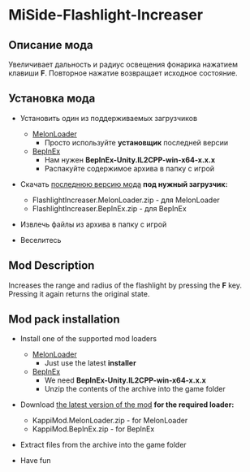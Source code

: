 # MiSide-Flashlight-Increaser

## Описание мода

Увеличивает дальность и радиус освещения фонарика нажатием клавиши **F**. Повторное нажатие возвращает исходное состояние.

## Установка мода

- Установить один из поддерживаемых загрузчиков

  - [MelonLoader](https://github.com/LavaGang/MelonLoader/releases)
    - Просто используйте **установщик** последней версии
  - [BepInEx](https://github.com/BepInEx/BepInEx/releases)
    - Нам нужен **BepInEx-Unity.IL2CPP-win-x64-x.x.x**
    - Распакуйте содержимое архива в папку с игрой

- Скачать [последнюю версию мода](https://github.com/MrSago/MiSide-Flashlight-Increaser/releases) **под нужный загрузчик:**

  - FlashlightIncreaser.MelonLoader.zip - для MelonLoader
  - FlashlightIncreaser.BepInEx.zip - для BepInEx

- Извлечь файлы из архива в папку с игрой

- Веселитесь

## Mod Description

Increases the range and radius of the flashlight by pressing the **F** key. Pressing it again returns the original state.

## Mod pack installation

- Install one of the supported mod loaders

  - [MelonLoader](https://github.com/LavaGang/MelonLoader/releases)
    - Just use the latest **installer**
  - [BepInEx](https://github.com/BepInEx/BepInEx/releases)
    - We need **BepInEx-Unity.IL2CPP-win-x64-x.x.x**
    - Unzip the contents of the archive into the game folder

- Download [the latest version of the mod](https://github.com/MrSago/MiSide-Flashlight-Increaser/releases) **for the required loader:**

  - KappiMod.MelonLoader.zip - for MelonLoader
  - KappiMod.BepInEx.zip - for BepInEx

- Extract files from the archive into the game folder

- Have fun
